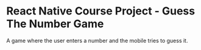 # React Native Course Project - Guess The Number Game
A game where the user enters a number and the mobile tries to guess it.